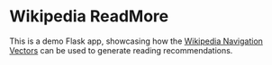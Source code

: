 # Wikipedia ReadMore
This is a demo Flask app, showcasing how the [Wikipedia Navigation Vectors](https://github.com/ewulczyn/wiki-vectors) can be used to generate reading recommendations. 

